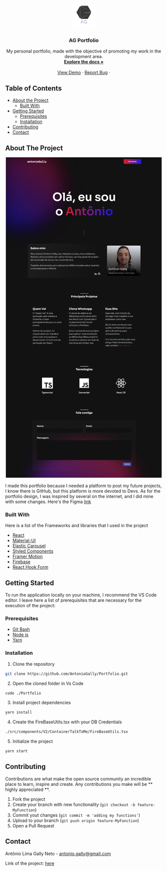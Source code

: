 <p align="center">
  <a href="https://github.com/AntonioGally/Portfolio">
    <img src="src/img/logo/logoWhite.png" alt="Logo" width="80" height="80">
  </a>

  <h3 align="center">AG Portfolio</h3>

  <p align="center">
   My personal portfolio, made with the objective of promoting my work in the development area.
    <br />
    <a href="https://github.com/AntonioGally/Portfolio#about-the-project"><strong> Explore the docs »</strong></a>
    <br />
    <br />
    <a href="https://antoniogally.tk">View Demo</a>
    ·
    <a href="https://github.com/AntonioGally/Portfolio/issues">Report Bug</a>
    ·
  </p>
</p>
<!-- TABLE OF CONTENTS -->

## Table of Contents

- [About the Project](#about-the-project)
  - [Built With](#built-with)
- [Getting Started](#getting-started)
  - [Prerequisites](#prerequisites)
  - [Installation](#installation)
- [Contributing](#contributing)
- [Contact](#contact)
<!-- ABOUT THE PROJECT -->

## About The Project

<p align="center">
    <img src="src/img/prints/printDesktop.jpeg" alt="Print About Page"><br/>
</p>

I made this portfolio because I needed a platform to post my future projects, I know there is GitHub, but this platform is more devoted to Devs. As for the portfolio design, I was inspired by several on the internet, and I did mine with some changes. Here's the Figma <a href="https://www.figma.com/file/A31slvk6McW5ySJAdCmeB2/MyPortifolio?node-id=0%3A1" target="_blank">link</a>

### Built With

Here is a list of the Frameworks and libraries that I used in the project

- [React](https://pt-br.reactjs.org)
- [Material-UI](https://material-ui.com/pt/)
- [Elastic Carousel](https://github.com/sag1v/react-elastic-carousel)
- [Styled Components](https://styled-components.com)
- [Framer Motion](https://www.framer.com/motion/)
- [Firebase](https://firebase.google.com/?hl=pt-br)
- [React Hook Form](https://react-hook-form.com)

<!-- GETTING STARTED -->

## Getting Started

To run the application locally on your machine, I recommend the VS Code editor. I leave here a list of prerequisites that are necessary for the execution of the project:

### Prerequisites

- <a href="https://git-scm.com/downloads">Git Bash</a>
- <a href="https://nodejs.org/en/download/">Node js</a>
- <a href="https://classic.yarnpkg.com/en/docs/install/#windows-stable">Yarn</a>

### Installation

1. Clone the repository

```sh
git clone https://github.com/AntonioGally/Portfolio.git
```

2. Open the cloned folder in Vs Code

```sh
code ./Portfolio
```

3. Install project dependencies

```sh
yarn install
```

4. Create the FireBaseUtils.tsx with your DB Credentials

```sh
./src/components/V2/ContainerTalkToMe/FireBaseUtils.tsx
```

5. Initialize the project

```sh
yarn start
```

<!-- CONTRIBUTING -->

## Contributing

Contributions are what make the open source community an incredible place to learn, inspire and create. Any contributions you make will be ** highly appreciated **.

1. Fork the project
2. Create your branch with new functionality (`git checkout -b feature-MyFunction`)
3. Commit yout changes (`git commit -m 'adding my functions'`)
4. Upload to your branch (`git push origin feature-MyFunction`)
5. Open a Pull Request

<!-- CONTACT -->

## Contact

Antônio Lima Gally Neto - antonio.gally@gmail.com

Link of the project: [here](https://github.com/AntonioGally/Portfolio)
